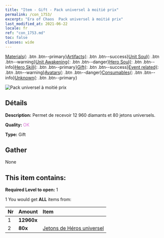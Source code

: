 ```yaml
---
title: "Item - Gift - Pack universel à moitié prix"
permalink: /con_1753/
excerpt: "Era of Chaos  Pack universel à moitié prix"
last_modified_at: 2021-06-22
locale: fr
ref: "con_1753.md"
toc: false
classes: wide
---
```

 [Materials](/ItemsFR/){: .btn .btn--primary}[Artifacts](/ItemsFR/Artifacts/){: .btn .btn--success}[Unit Soul](/ItemsFR/UnitSoul/){: .btn .btn--warning}[Unit Awakening](/ItemsFR/UnitAwakening/){: .btn .btn--danger}[Hero Soul](/ItemsFR/HeroSoul/){: .btn .btn--info}[Hero Skill](/ItemsFR/HeroSkill/){: .btn .btn--primary}[Gift](/ItemsFR/Gift/){: .btn .btn--success}[Event related](/ItemsFR/Events/){: .btn .btn--warning}[Avatars](/ItemsFR/Avatars/){: .btn .btn--danger}[Consumables](/ItemsFR/Consumables/){: .btn .btn--info}[Unknown](/ItemsFR/Unknown/){: .btn .btn--primary}

 ![Pack universel à moitié prix](/images/t/i_907194.png)

## Détails
 **Description:** Permet de recevoir 12 960 diamants et 80 jetons universels.

 **Quality:** <span style="color: #DA70D6">OK</span>

 **Type:** Gift

## Gather

  None

## This item contains:

 **Required Level to open:** 1

 1 You would get **ALL** items  from:

  | Nr | Amount |     Item    |
  |:---|:-------|:------------|
  | 1 |  **12960x** | <i class="fas fa-gem"/> |  | 
  | 2 |  **80x** | [Jetons de Héros universel](/ItemsFR/her_358/) |  | 
